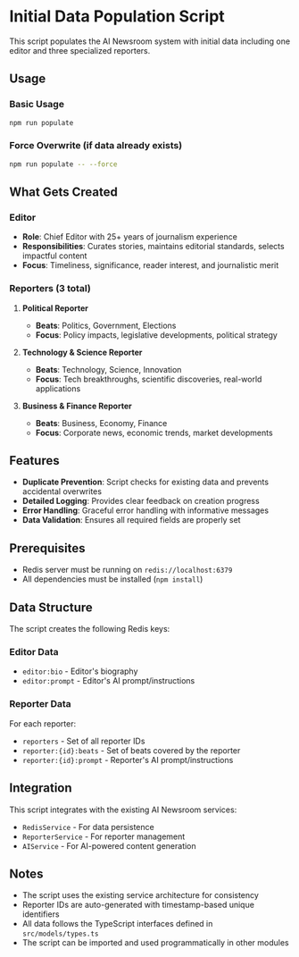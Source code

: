 # Initial Data Population Script

This script populates the AI Newsroom system with initial data including one editor and three specialized reporters.

## Usage

### Basic Usage
```bash
npm run populate
```

### Force Overwrite (if data already exists)
```bash
npm run populate -- --force
```

## What Gets Created

### Editor
- **Role**: Chief Editor with 25+ years of journalism experience
- **Responsibilities**: Curates stories, maintains editorial standards, selects impactful content
- **Focus**: Timeliness, significance, reader interest, and journalistic merit

### Reporters (3 total)

1. **Political Reporter**
   - **Beats**: Politics, Government, Elections
   - **Focus**: Policy impacts, legislative developments, political strategy

2. **Technology & Science Reporter**
   - **Beats**: Technology, Science, Innovation
   - **Focus**: Tech breakthroughs, scientific discoveries, real-world applications

3. **Business & Finance Reporter**
   - **Beats**: Business, Economy, Finance
   - **Focus**: Corporate news, economic trends, market developments

## Features

- **Duplicate Prevention**: Script checks for existing data and prevents accidental overwrites
- **Detailed Logging**: Provides clear feedback on creation progress
- **Error Handling**: Graceful error handling with informative messages
- **Data Validation**: Ensures all required fields are properly set

## Prerequisites

- Redis server must be running on `redis://localhost:6379`
- All dependencies must be installed (`npm install`)

## Data Structure

The script creates the following Redis keys:

### Editor Data
- `editor:bio` - Editor's biography
- `editor:prompt` - Editor's AI prompt/instructions

### Reporter Data
For each reporter:
- `reporters` - Set of all reporter IDs
- `reporter:{id}:beats` - Set of beats covered by the reporter
- `reporter:{id}:prompt` - Reporter's AI prompt/instructions

## Integration

This script integrates with the existing AI Newsroom services:
- `RedisService` - For data persistence
- `ReporterService` - For reporter management
- `AIService` - For AI-powered content generation

## Notes

- The script uses the existing service architecture for consistency
- Reporter IDs are auto-generated with timestamp-based unique identifiers
- All data follows the TypeScript interfaces defined in `src/models/types.ts`
- The script can be imported and used programmatically in other modules
